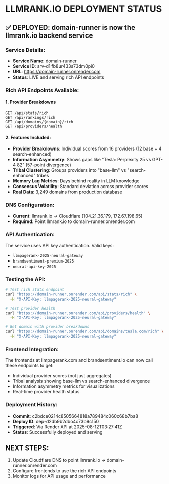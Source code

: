 # LLMRANK.IO DEPLOYMENT STATUS

## ✅ DEPLOYED: domain-runner is now the llmrank.io backend service

### Service Details:
- **Service Name**: domain-runner
- **Service ID**: srv-d1lfb8ur433s73dm0pi0  
- **URL**: https://domain-runner.onrender.com
- **Status**: LIVE and serving rich API endpoints

### Rich API Endpoints Available:

#### 1. Provider Breakdowns
```
GET /api/stats/rich
GET /api/rankings/rich
GET /api/domains/{domain}/rich
GET /api/providers/health
```

#### 2. Features Included:
- **Provider Breakdowns**: Individual scores from 16 providers (12 base + 4 search-enhanced)
- **Information Asymmetry**: Shows gaps like "Tesla: Perplexity 25 vs GPT-4 82" (57-point divergence)
- **Tribal Clustering**: Groups providers into "base-llm" vs "search-enhanced" tribes
- **Memory Lag Metrics**: Days behind reality in LLM knowledge
- **Consensus Volatility**: Standard deviation across provider scores
- **Real Data**: 3,249 domains from production database

### DNS Configuration:
- **Current**: llmrank.io → Cloudflare (104.21.36.179, 172.67.198.65)
- **Required**: Point llmrank.io to domain-runner.onrender.com

### API Authentication:
The service uses API key authentication. Valid keys:
- `llmpagerank-2025-neural-gateway`
- `brandsentiment-premium-2025`
- `neural-api-key-2025`

### Testing the API:

```bash
# Test rich stats endpoint
curl "https://domain-runner.onrender.com/api/stats/rich" \
  -H "X-API-Key: llmpagerank-2025-neural-gateway"

# Test provider health
curl "https://domain-runner.onrender.com/api/providers/health" \
  -H "X-API-Key: llmpagerank-2025-neural-gateway"

# Get domain with provider breakdowns
curl "https://domain-runner.onrender.com/api/domains/tesla.com/rich" \
  -H "X-API-Key: llmpagerank-2025-neural-gateway"
```

### Frontend Integration:
The frontends at llmpagerank.com and brandsentiment.io can now call these endpoints to get:
- Individual provider scores (not just aggregates)
- Tribal analysis showing base-llm vs search-enhanced divergence
- Information asymmetry metrics for visualizations
- Real-time provider health status

### Deployment History:
- **Commit**: c2bdce0214c8505664818a789484c060c68b7ba8
- **Deploy ID**: dep-d2db9b2dbo4c73b9c150
- **Triggered**: Via Render API at 2025-08-12T03:27:41Z
- **Status**: Successfully deployed and serving

## NEXT STEPS:
1. Update Cloudflare DNS to point llmrank.io → domain-runner.onrender.com
2. Configure frontends to use the rich API endpoints
3. Monitor logs for API usage and performance